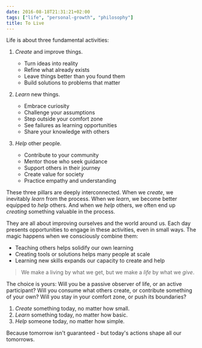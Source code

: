```yaml
---
date: 2016-08-18T21:31:21+02:00
tags: ["life", "personal-growth", "philosophy"]
title: To Live
---
```


Life is about three fundamental activities:

1. _Create_ and improve things.
   - Turn ideas into reality
   - Refine what already exists
   - Leave things better than you found them
   - Build solutions to problems that matter

1. _Learn_ new things.
   - Embrace curiosity
   - Challenge your assumptions
   - Step outside your comfort zone
   - See failures as learning opportunities
   - Share your knowledge with others

1. _Help_ other people.
   - Contribute to your community
   - Mentor those who seek guidance
   - Support others in their journey
   - Create value for society
   - Practice empathy and understanding

These three pillars are deeply interconnected. When we _create_, we inevitably _learn_ from the process. When we _learn_, we become better equipped to _help_ others. And when we _help_ others, we often end up _creating_ something valuable in the process.

They are all about improving ourselves and the world around us. Each day presents opportunities to engage in these activities, even in small ways. The magic happens when we consciously combine them:
- Teaching others helps solidify our own learning
- Creating tools or solutions helps many people at scale
- Learning new skills expands our capacity to create and help

> We make a living by what we get, but we make a _life_ by what we _give_.

The choice is yours: Will you be a passive observer of life, or an active participant? Will you consume what others create, or contribute something of your own? Will you stay in your comfort zone, or push its boundaries?

1. _Create_ something today, no matter how small.
1. _Learn_ something today, no matter how basic.
1. _Help_ someone today, no matter how simple.

Because tomorrow isn't guaranteed - but today's actions shape all our tomorrows.

